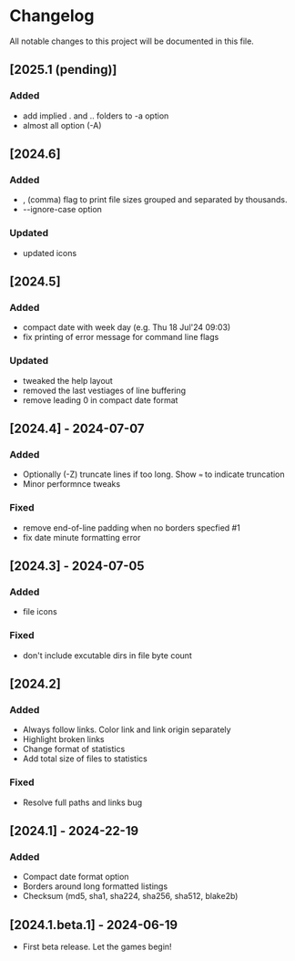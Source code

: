 # Changelog

All notable changes to this project will be documented in this file.

## [2025.1 (pending)]
### Added
- add implied . and .. folders to -a option
- almost all option (-A)

## [2024.6]
### Added
- , (comma) flag to print file sizes grouped and separated by thousands.
- --ignore-case option

### Updated
- updated icons

## [2024.5]
### Added
- compact date with week day (e.g. Thu 18 Jul'24 09:03)
- fix printing of error message for command line flags

### Updated
- tweaked the help layout
- removed the last vestiages of line buffering
- remove leading 0 in compact date format

## [2024.4] - 2024-07-07
### Added
- Optionally (-Z) truncate lines if too long. Show `≈` to indicate truncation
- Minor performnce tweaks

### Fixed
- remove end-of-line padding when no borders specfied #1
- fix date minute formatting error

## [2024.3] - 2024-07-05
### Added
- file icons

### Fixed
- don't include excutable dirs in file byte count

## [2024.2]
### Added
- Always follow links. Color link and link origin separately
- Highlight broken links
- Change format of statistics
- Add total size of files to statistics

### Fixed
- Resolve full paths and links bug

## [2024.1] - 2024-22-19

### Added
- Compact date format option
- Borders around long formatted listings
- Checksum (md5, sha1, sha224, sha256, sha512, blake2b)

## [2024.1.beta.1] - 2024-06-19

- First beta release. Let the games begin!
